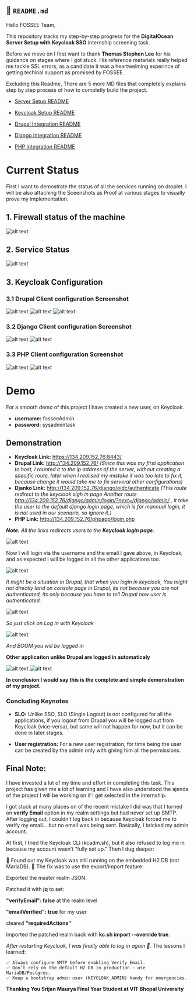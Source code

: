 ## 📄 `README.md`

Hello FOSSEE Team, 

This repository tracks my step-by-step progress for the **DigitalOcean Server Setup with Keycloak SSO** internship screening task.

Before we move on I first want to thank **Thomas Stephen Lee** for his guidance on stages where I got stuck. His reference metarials really helped me tackle SSL errors, as a candidate it was a heartwelming experince of getting techinal support as promised by FOSSEE. 

Excluding this Readme, There are 5 more MD files that completely explains step by step process of how to completly build the project. 

+ [Server Setup README](https://github.com/CoolSrj06/fossee-system-adminstration-internship-task/blob/master/01-server-setup.md) 

+ [Keycloak Setup README](https://github.com/CoolSrj06/fossee-system-adminstration-internship-task/blob/master/02-keycloak-setup.md)

+ [Drupal Integration README](https://github.com/CoolSrj06/fossee-system-adminstration-internship-task/blob/master/03-drupal-integration.md) 

+ [Django Integration README](https://github.com/CoolSrj06/fossee-system-adminstration-internship-task/blob/master/04-django-integration.md) 
+ [PHP Integration README](https://github.com/CoolSrj06/fossee-system-adminstration-internship-task/blob/master/05-php-integration.md) 

# Current Status

First I want to demostrate the status of all the services running on droplet. I will be also attaching the Sceenshots as Proof at various stages to visually prove my implementation. 

## 1. Firewall status of the machine

![alt text](/images/image-13.png)

## 2. Service Status

![alt text](/images/image-14.png)

## 3. Keycloak Configuration

### 3.1 Drupal Client configuration Screenshot
![alt text](/images/image-15.png)
![alt text](/images/image-16.png)
![alt text](/images/image-17.png)

### 3.2 Django Client configuration Screenshot
![alt text](/images/image-18.png)
![alt text](/images/image-19.png)

### 3.3 PHP Client configuration Screenshot
![alt text](/images/image-20.png)
![alt text](/images/image-21.png)

# Demo

For a smooth demo of this project I have created a new user, on Keycloak.

+ **username:** fosseeAdmin
+ **password:** sysadmintask

## Demonstration

+ **Keycloak Link:** https://134.209.152.76:8443/
+ **Drupal Link:** http://134.209.152.76/ _(Since this was my first application to host, I rounted it to the ip address of the server, without creating a specific route, later when I realised my mistake it was too late to fix it, because change it would take me to fix serveral other configurations)_
+ **Djanko Link:** http://134.209.152.76/django/oidc/authenticate  _(This route redirect to the keycloak sigh in page
 Another route http://134.209.152.76/django/admin/login/?next=/django/admin/ , it take the user to the default django login page, which is for mannual login, it is not used in our scenario, so ignore it.)_
+ **PHP Link:** http://134.209.152.76/phpapp/login.php

_**Note:** All the links redirects users to the **Keycloak login page**._

![alt text](/images/image-22.png)

Now I will login via the username and the email I gave above, in Keycloak, and as expected I will be logged in all the other applications too.

![alt text](/images/image-23.png)

_It might be a situation in Drupal, that when you login in keycloak, You might not directly land on console page in Drupal, its not because you are not authenticated, its only because you have to tell Drupal now user is authenticated._

![alt text](/images/image-24.png)

_So just click on Log in with Keycloak_

![alt text](/images/image-25.png)

_And BOOM you will be logged in_

**Other application unlike Drupal are logged in automaticaly**

![alt text](/images/image-26.png)
![alt text](/images/image-27.png)

**In conclusion I would say this is the complete and simple demonstration of my project.**

### Concluding Keynotes

+ **SLO:** Unlike SSO, SLO (Single Logout) is not configured for all the applications, if you logout from Drupal you will be logged out from Keycloak (vice-versa), but same will not happen for now, but it can be done in later stages.

+ **User registration:** For a new user registration, for time being the user can be created by the admin only with giving him all the permissions. 

## Final Note:

I have invested a lot of my time and effort in completing this task. This project has given me a lot of learning and I have also understood the ajenda of the project I will be working on if I get selected in the internship. 

I got stuck at many places on of the recent mistake I did was that I turned on **verify Email** option in my realm settings but had never set up SMTP. After logging out, I couldn’t log back in because Keycloak forced me to verify my email… but no email was being sent. Basically, I bricked my admin account.

At first, I tried the Keycloak CLI (kcadm.sh), but it also refused to log me in because my account wasn’t “fully set up.” Then I dug deeper:

🔹 Found out my Keycloak was still running on the embedded H2 DB (not MariaDB).
🔹 The fix was to use the export/import feature:

Exported the master realm JSON.

Patched it with **jq** to set:

**"verifyEmail": false** at the realm level

**"emailVerified": true** for my user

cleared **"requiredActions"**

Imported the patched realm back with **kc.sh import --override true**.

_After restarting Keycloak, I was finally able to log in again 🎉._
The lessons I learned:

    ✅ Always configure SMTP before enabling Verify Email.
    ✅ Don’t rely on the default H2 DB in production — use MariaDB/Postgres.    
    ✅ Keep a bootstrap admin user (KEYCLOAK_ADMIN) handy for emergencies.

**Thanking You
Srijan Maurya
Final Year Student at VIT Bhopal University**



